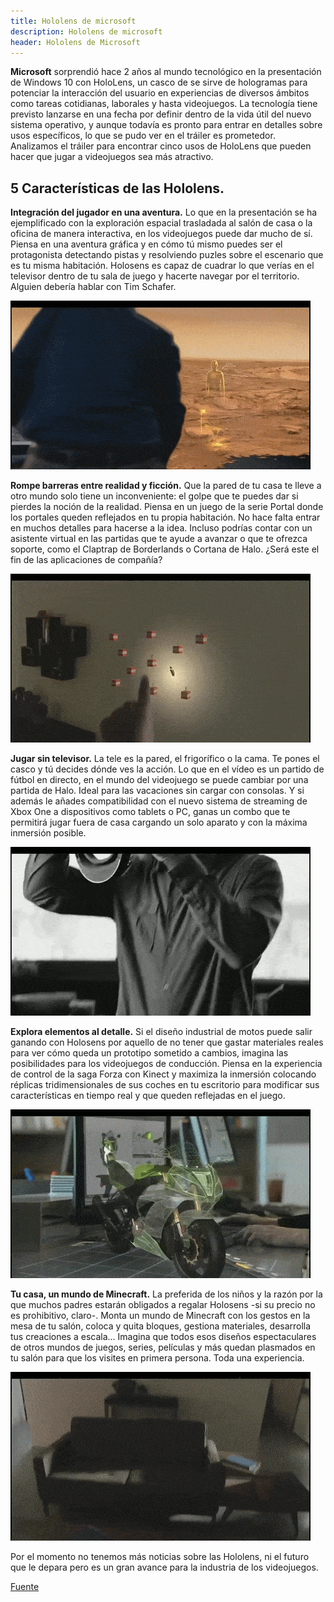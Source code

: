 ```yaml
---
title: Hololens de microsoft
description: Hololens de microsoft
header: Hololens de Microsoft
---
```


**Microsoft** sorprendió hace 2 años al mundo tecnológico en la presentación de 
Windows 10 con HoloLens, un casco de se sirve de hologramas para potenciar 
la interacción del usuario en experiencias de diversos ámbitos como tareas 
cotidianas, laborales y hasta videojuegos. La tecnología tiene previsto 
lanzarse en una fecha por definir dentro de la vida útil del nuevo sistema operativo, 
y aunque todavía es pronto para entrar en detalles sobre usos específicos, 
lo que se pudo ver en el tráiler es prometedor. Analizamos el tráiler para 
encontrar cinco usos de HoloLens que pueden hacer que jugar a videojuegos sea más atractivo.

## 5 Características de las Hololens.

**Integración del jugador en una aventura.** Lo que en la presentación se ha 
ejemplificado con la exploración espacial trasladada al salón de casa o 
la oficina de manera interactiva, en los videojuegos puede dar mucho de sí. 
Piensa en una aventura gráfica y en cómo tú mismo puedes ser el protagonista 
detectando pistas y resolviendo puzles sobre el escenario que es tu misma habitación. 
Holosens es capaz de cuadrar lo que verías en el televisor dentro de tu sala de juego 
y hacerte navegar por el territorio. Alguien debería hablar con Tim Schafer.

![Hololens](img/hologif1.gif "Hololens1")

**Rompe barreras entre realidad y ficción.** Que la pared de tu casa te lleve 
a otro mundo solo tiene un inconveniente: el golpe que te puedes dar si pierdes 
la noción de la realidad. Piensa en un juego de la serie Portal donde los portales 
queden reflejados en tu propia habitación. No hace falta entrar en muchos detalles 
para hacerse a la idea. Incluso podrías contar con un asistente virtual en las partidas 
que te ayude a avanzar o que te ofrezca soporte, como el Claptrap de Borderlands o Cortana de Halo.
¿Será este el fin de las aplicaciones de compañía?

![Hololens](img/hologif2.gif "Hololens2")

**Jugar sin televisor.** La tele es la pared, el frigorífico o la cama. 
Te pones el casco y tú decides dónde ves la acción. Lo que en el vídeo 
es un partido de fútbol en directo, en el mundo del videojuego se puede 
cambiar por una partida de Halo. Ideal para las vacaciones sin cargar con consolas. 
Y si además le añades compatibilidad con el nuevo sistema de streaming de 
Xbox One a dispositivos como tablets o PC, ganas un combo que te permitirá 
jugar fuera de casa cargando un solo aparato y con la máxima inmersión posible. 

![Hololens](img/hologif3.gif "Hololens3")

**Explora elementos al detalle.** Si el diseño industrial de motos puede 
salir ganando con Holosens por aquello de no tener que gastar materiales 
reales para ver cómo queda un prototipo sometido a cambios, imagina las 
posibilidades para los videojuegos de conducción. Piensa en la experiencia 
de control de la saga Forza con Kinect y maximiza la inmersión colocando 
réplicas tridimensionales de sus coches en tu escritorio para modificar 
sus características en tiempo real y que queden reflejadas en el juego.

![Hololens](img/hologif4.gif "Hololens4")

**Tu casa, un mundo de Minecraft.** La preferida de los niños y la razón por 
la que muchos padres estarán obligados a regalar Holosens 
-si su precio no es prohibitivo, claro-. Monta un mundo de Minecraft 
con los gestos en la mesa de tu salón, coloca y quita bloques, 
gestiona materiales, desarrolla tus creaciones a escala... Imagina 
que todos esos diseños espectaculares de otros mundos de juegos, series, 
películas y más quedan plasmados en tu salón para que los visites en primera persona. 
Toda una experiencia.

![Hololens](img/hologif5.gif "Hololens5")

Por el momento no tenemos más noticias sobre las Hololens, ni el futuro que le depara
pero es un gran avance para la industria de los videojuegos.

[Fuente](http://www.meristation.com/noticias/hololens-cinco-usos-de-hologramas-en-videojuegos/2036261 "Fuente")
